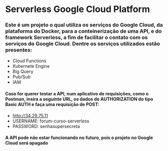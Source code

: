 # Serverless Google Cloud Platform

### Este é um projeto o qual utiliza os serviços do Google Cloud, da plataforma do Docker, para a conteinerização de uma API, e do framework Serverless, a fim de facilitar o contato com os serviços do Google Cloud. Dentre os serviços utilizados estão presentes:
  - Cloud Functions
  - Kubernete Engine
  - Big Query
  - Pub/Sub
  - IAM

#### Caso for querer testar a API, num aplicativo de requisições, como o Postman, insira a seguinte URL, os dados de AUTHORIZATION do tipo Basic AUTH e faça uma requisição de POST:
- http://34.29.75.11
- USERNAME: forum-curso-serverless
- PASSWORD: senhasupersecreta

#### A API pode não estar funcionando no futuro, pois o projeto no Google Cloud será apagado

